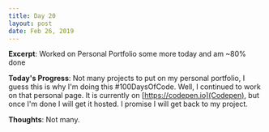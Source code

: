 ```yaml
---
title: Day 20
layout: post
date: Feb 26, 2019
---
```


**Excerpt**: Worked on Personal Portfolio some more today and am ~80% done

**Today's Progress**: Not many projects to put on my personal portfolio, I guess this is why I'm doing this #100DaysOfCode. Well, I continued to work on that personal page. It is currently on [https://codepen.io](Codepen), but once I'm done I will get it hosted. I promise I will get back to my project.

**Thoughts**: Not many.